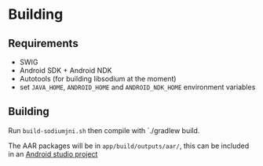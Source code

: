# Building

## Requirements

* SWIG
* Android SDK + Android NDK
* Autotools (for building libsodium at the moment)
* set `JAVA_HOME`, `ANDROID_HOME` and `ANDROID_NDK_HOME` environment variables

## Building

Run `build-sodiumjni.sh` then compile with `./gradlew build.

The AAR packages will be in `app/build/outputs/aar/`, this can be included in an [Android studio project](http://stackoverflow.com/questions/24506648/adding-local-aar-files-to-gradle-build-using-flatdirs-is-not-working?lq=1)

